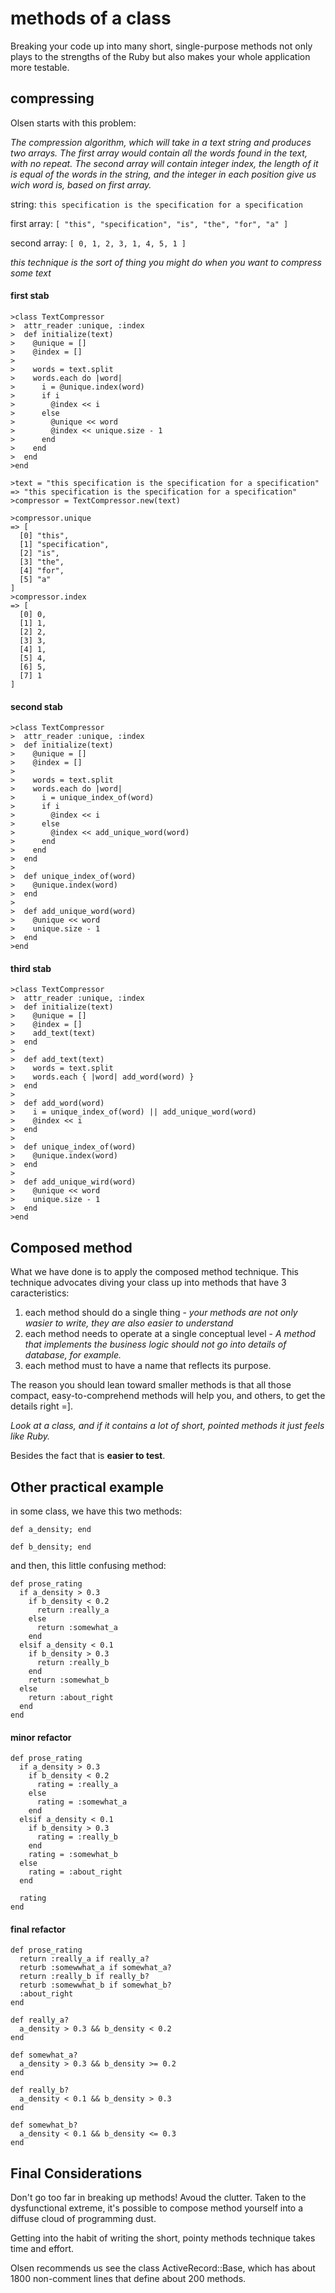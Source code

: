 # methods of a class

Breaking your code up into many short, single-purpose methods not only plays to the strengths of the Ruby but also makes your whole application more testable.

## compressing

Olsen starts with this problem:

*The compression algorithm, which will take in a text string and produces two arrays. The first array would contain all the words found in the text, with no repeat. The second array will contain integer index, the length of it is equal of the words in the string, and the integer in each position give us wich word is, based on first array.*

string: `this specification is the specification for a specification`

first array: `[ "this", "specification", "is", "the", "for", "a" ]`

second array: `[ 0, 1, 2, 3, 1, 4, 5, 1 ]`

*this technique is the sort of thing you might do when you want to compress some text*

#### first stab

```
>class TextCompressor
>  attr_reader :unique, :index
>  def initialize(text)
>    @unique = []
>    @index = []
>
>    words = text.split
>    words.each do |word|
>      i = @unique.index(word)
>      if i
>        @index << i
>      else
>        @unique << word
>        @index << unique.size - 1
>      end
>    end
>  end
>end
```

```
>text = "this specification is the specification for a specification"
=> "this specification is the specification for a specification"
>compressor = TextCompressor.new(text)

>compressor.unique
=> [
  [0] "this",
  [1] "specification",
  [2] "is",
  [3] "the",
  [4] "for",
  [5] "a"
]
>compressor.index
=> [
  [0] 0,
  [1] 1,
  [2] 2,
  [3] 3,
  [4] 1,
  [5] 4,
  [6] 5,
  [7] 1
]
```

#### second stab

```
>class TextCompressor
>  attr_reader :unique, :index
>  def initialize(text)
>    @unique = []
>    @index = []
>
>    words = text.split
>    words.each do |word|
>      i = unique_index_of(word)
>      if i
>        @index << i
>      else
>        @index << add_unique_word(word)
>      end
>    end
>  end
>
>  def unique_index_of(word)
>    @unique.index(word)
>  end
>
>  def add_unique_word(word)
>    @unique << word
>    unique.size - 1
>  end
>end
```

#### third stab

```
>class TextCompressor
>  attr_reader :unique, :index
>  def initialize(text)
>    @unique = []
>    @index = []
>    add_text(text)
>  end
>
>  def add_text(text)
>    words = text.split
>    words.each { |word| add_word(word) }
>  end
>
>  def add_word(word)
>    i = unique_index_of(word) || add_unique_word(word)
>    @index << i
>  end
>
>  def unique_index_of(word)
>    @unique.index(word)
>  end
>
>  def add_unique_wird(word)
>    @unique << word
>    unique.size - 1
>  end
>end
```

## Composed method

What we have done is to apply the composed method technique. This technique advocates diving your class up into methods that have 3 caracteristics:

 1. each method should do a single thing - *your methods are not only wasier to write, they are also easier to understand*
 2. each method needs to operate at a single conceptual level - *A method that implements the business logic should not go into details of database, for example.*
 3. each method must to have a name that reflects its purpose.

The reason you should lean toward smaller methods is that all those compact, easy-to-comprehend methods will help you, and others, to get the details right =].

*Look at a class, and if it contains a lot of short, pointed methods it just feels like Ruby.*

Besides the fact that is **easier to test**.

## Other practical example

in some class, we have this two methods:

`def a_density; end`

`def b_density; end`

and then, this little confusing method:

```
def prose_rating
  if a_density > 0.3
    if b_density < 0.2
      return :really_a
    else
      return :somewhat_a
    end
  elsif a_density < 0.1
    if b_density > 0.3
      return :really_b
    end
    return :somewhat_b
  else
    return :about_right
  end
end
```

#### minor refactor

```
def prose_rating
  if a_density > 0.3
    if b_density < 0.2
      rating = :really_a
    else
      rating = :somewhat_a
    end
  elsif a_density < 0.1
    if b_density > 0.3
      rating = :really_b
    end
    rating = :somewhat_b
  else
    rating = :about_right
  end
  
  rating
end
```

#### final refactor

```
def prose_rating
  return :really_a if really_a?
  returb :somewwhat_a if somewhat_a?
  return :really_b if really_b?
  returb :somewwhat_b if somewhat_b?
  :about_right
end

def really_a?
  a_density > 0.3 && b_density < 0.2
end

def somewhat_a?
  a_density > 0.3 && b_density >= 0.2
end

def really_b?
  a_density < 0.1 && b_density > 0.3
end

def somewhat_b?
  a_density < 0.1 && b_density <= 0.3
end
```

## Final Considerations

Don't go too far in breaking up methods! Avoud the clutter. Taken to the dysfunctional extreme, it's possible to compose method yourself into a diffuse cloud of programming dust.

Getting into the habit of writing the short, pointy methods technique takes time and effort.

Olsen recommends us see the class ActiveRecord::Base, which has about 1800 non-comment lines that define about 200 methods.